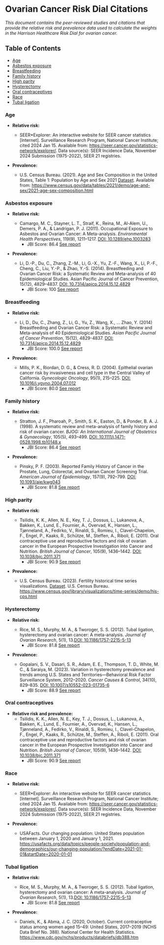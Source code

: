 # Ovarian Cancer Risk Dial Citations

*This document contains the peer-reviewed studies and citations that provide the relative risk and prevalence data used to calculate the weights in the Harrison Healthcare Risk Dial for ovarian cancer.*

## Table of Contents
- [Age](#age)
- [Asbestos exposure](#asbestos-exposure)
- [Breastfeeding](#breastfeeding)
- [Family history](#family-history)
- [High parity](#high-parity)
- [Hysterectomy](#hysterectomy)
- [Oral contraceptives](#oral-contraceptives)
- [Race](#race)
- [Tubal ligation](#tubal-ligation)

### Age

 - **Relative risk:**
    - SEER*Explorer: An interactive website for SEER cancer statistics [Internet]. Surveillance Research Program, National Cancer Institute; cited 2024 Jan 15. Available from: https://seer.cancer.gov/statistics-network/explorer/. Data source(s): SEER Incidence Data, November 2024 Submission (1975-2022), SEER 21 registries.

- **Prevalence:**
    - U.S. Census Bureau. (2021). Age and Sex Composition in the United States, Table 1: Population by Age and Sex 2021 [Dataset](https://www2.census.gov/programs-surveys/demo/tables/age-and-sex/2021/age-sex-composition/2021agesex_table1.xlsx). Available from: <https://www.census.gov/data/tables/2021/demo/age-and-sex/2021-age-sex-composition.html>

### Asbestos exposure

 - **Relative risk:**
    - Camargo, M. C., Stayner, L. T., Straif, K., Reina, M., Al-Alem, U., Demers, P. A., & Landrigan, P. J. (2011). Occupational Exposure to Asbestos and Ovarian Cancer: A Meta-analysis. *Environmental Health Perspectives*, 119(9), 1211–1217. [DOI: 10.1289/ehp.1003283](https://doi.org/10.1289/ehp.1003283)
      - JBI Score: 86.4 [See report](../jbi-reports/Camargo%20et%20al.%20(2011).md)

 - **Prevalence:**
    - Li, D.-P., Du, C., Zhang, Z.-M., Li, G.-X., Yu, Z.-F., Wang, X., Li, P.-F., Cheng, C., Liu, Y.-P., & Zhao, Y.-S. (2014). Breastfeeding and Ovarian Cancer Risk: a Systematic Review and Meta-analysis of 40 Epidemiological Studies. Asian Pacific Journal of Cancer Prevention, 15(12), 4829–4837. [DOI: 10.7314/apjcp.2014.15.12.4829](https://doi.org/10.7314/apjcp.2014.15.12.4829)
      - JBI Score: 100 [See report](../jbi-reports/Li%20et%20al.%20(2014).md)

### Breastfeeding

 - **Relative risk:**
    - Li, D., Du, C., Zhang, Z., Li, G., Yu, Z., Wang, X., ... Zhao, Y. (2014) Breastfeeding and Ovarian Cancer Risk: a Systematic Review and Meta-analysis of 40 Epidemiological Studies. *Asian Pacific Journal of Cancer Prevention*, 15(12), 4829-4837. [DOI: 10.7314/apjcp.2014.15.12.4829](https://doi.org/10.7314/apjcp.2014.15.12.4829)
      - JBI Score: 100.0 [See report](../jbi-reports/Li%20et%20al.%20(2014).md)

 - **Prevalence:**
    - Mills, P. K., Riordan, D. G., & Cress, R. D. (2004). Epithelial ovarian cancer risk by invasiveness and cell type in the Central Valley of California. *Gynecologic Oncology*, 95(1), 215–225. [DOI: 10.1016/j.ygyno.2004.07.012](https://doi.org/10.1016/j.ygyno.2004.07.012)
      - JBI Score: 80.0 [See report](../jbi-reports/Mills%20et%20al.%20(2004).md)

### Family history

 - **Relative risk:**
    - Stratton, J. F., Pharoah, P., Smith, S. K., Easton, D., & Ponder, B. A. J. (1998). A systematic review and meta-analysis of family history and risk of ovarian cancer. *BJOG: An International Journal of Obstetrics & Gynaecology*, 105(5), 493–499. [DOI: 10.1111/j.1471-0528.1998.tb10148.x](https://doi.org/10.1111/j.1471-0528.1998.tb10148.x)
      - JBI Score: 86.4 [See report](../jbi-reports/Stratton%20et%20al.%20(1998).md)

 - **Prevalence:**
    - Pinsky, P. F. (2003). Reported Family History of Cancer in the Prostate, Lung, Colorectal, and Ovarian Cancer Screening Trial. *American Journal of Epidemiology*, 157(9), 792–799. [DOI: 10.1093/aje/kwg043](https://doi.org/10.1093/aje/kwg043)
      - JBI Score: 81.8 [See report](../jbi-reports/Pinsky%20et%20al.%20(2003).md)

### High parity

 - **Relative risk:**
    - Tsilidis, K. K., Allen, N. E., Key, T. J., Dossus, L., Lukanova, A., Bakken, K., Lund, E., Fournier, A., Overvad, K., Hansen, L., Tjønneland, A., Fedirko, V., Rinaldi, S., Romieu, I., Clavel-Chapelon, F., Engel, P., Kaaks, R., Schütze, M., Steffen, A., Riboli, E. (2011). Oral contraceptive use and reproductive factors and risk of ovarian cancer in the European Prospective Investigation into Cancer and Nutrition. *British Journal of Cancer*, 105(9), 1436–1442. [DOI: 10.1038/bjc.2011.371](https://doi.org/10.1038/bjc.2011.371)
      - JBI Score: 90.9 [See report](../jbi-reports/Tsilidis%20et%20al.%20(2011).md)

 - **Prevalence:**
    - U.S. Census Bureau. (2023). Fertility historical time series visualizations. [Dataset](https://www2.census.gov/programs-surveys/demo/tables/fertility/time-series/his-cps/h2.xlsx). U.S. Census Bureau. https://www.census.gov/library/visualizations/time-series/demo/his-cps.html

### Hysterectomy

 - **Relative risk:**
    - Rice, M. S., Murphy, M. A., & Tworoger, S. S. (2012). Tubal ligation, hysterectomy and ovarian cancer: A meta-analysis. *Journal of Ovarian Research*, 5(1), 13.[DOI: 10.1186/1757-2215-5-13](https://doi.org/10.1186/1757-2215-5-13)
      - JBI Score: 81.8 [See report](../jbi-reports/Rice%20et%20al.%20(2012).md)

 - **Prevalence:**
    - Gopalani, S. V., Dasari, S. R., Adam, E. E., Thompson, T. D., White, M. C., & Saraiya, M. (2023). Variation in hysterectomy prevalence and trends among U.S. States and Territories—Behavioral Risk Factor Surveillance System, 2012–2020. *Cancer Causes & Control*, 34(10), 829–835. [DOI: 10.1007/s10552-023-01735-6](https://doi.org/10.1007/s10552-023-01735-6)
      - JBI Score: 88.9 [See report](../jbi-reports/Gopalani%20et%20al.%20(2023).md)

### Oral contraceptives

 - **Relative risk and prevalence:**
    - Tsilidis, K. K., Allen, N. E., Key, T. J., Dossus, L., Lukanova, A., Bakken, K., Lund, E., Fournier, A., Overvad, K., Hansen, L., Tjønneland, A., Fedirko, V., Rinaldi, S., Romieu, I., Clavel-Chapelon, F., Engel, P., Kaaks, R., Schütze, M., Steffen, A., Riboli, E. (2011). Oral contraceptive use and reproductive factors and risk of ovarian cancer in the European Prospective Investigation into Cancer and Nutrition. *British Journal of Cancer*, 105(9), 1436–1442. [DOI: 10.1038/bjc.2011.371](https://doi.org/10.1038/bjc.2011.371)
      - JBI Score: 90.9 [See report](../jbi-reports/Tsilidis%20et%20al.%20(2011).md)

### Race

 - **Relative risk:**
    - SEER*Explorer: An interactive website for SEER cancer statistics [Internet]. Surveillance Research Program, National Cancer Institute; cited 2024 Jan 15. Available from: https://seer.cancer.gov/statistics-network/explorer/. Data source(s): SEER Incidence Data, November 2024 Submission (1975-2022), SEER 21 registries.

- **Prevalence:**
    - USAFacts. Our changing population: United States population between January 1, 2020 and January 1, 2021. https://usafacts.org/data/topics/people-society/population-and-demographics/our-changing-population/?endDate=2021-01-01&startDate=2020-01-01

### Tubal ligation

 - **Relative risk:**
    - Rice, M. S., Murphy, M. A., & Tworoger, S. S. (2012). Tubal ligation, hysterectomy and ovarian cancer: A meta-analysis. *Journal of Ovarian Research*, 5(1), 13.[DOI: 10.1186/1757-2215-5-13](https://doi.org/10.1186/1757-2215-5-13)
      - JBI Score: 81.8 [See report](../jbi-reports/Rice%20et%20al.%20(2012).md)
    
 - **Prevalence:**
    - Daniels, K., & Abma, J. C. (2020, October). Current contraceptive status among women aged 15–49: United States, 2017–2019 (NCHS Data Brief No. 388). National Center for Health Statistics. https://www.cdc.gov/nchs/products/databriefs/db388.htm
